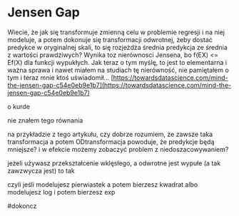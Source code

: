 # Jensen Gap

Wiecie, że jak się transformuje zmienną celu w problemie regresji i na niej modeluje, a potem dokonuje się transformacji odwrotnej, żeby dostać predykce w oryginalnej skali, to się rozjeżdża średnia predykcja ze średnia z wartości prawdziwych? Wynika toz nierównosci Jensena, bo f(EX) <= Ef(X) dla funkcji wypukłych. Jak teraz o tym myślę, to jest to elementarna i ważna sprawa i nawet miałem na studiach tę nierówność, nie pamiętałem o tym i teraz mnie ktoś uświadomił... [https://towardsdatascience.com/mind-the-jensen-gap-c54e0eb9e1b7](https://towardsdatascience.com/mind-the-jensen-gap-c54e0eb9e1b7)

  

o kurde  

  

nie znałem tego równania

  

na przykładzie z tego artykułu, czy dobrze rozumiem, że zawsze taka transformacja a potem ODtransformacja powoduje, że predykcje będą mniejsze? i w efekcie możemy zobaczyć problem z niedoszacowywaniem?

  

jeżeli używasz przekształcenie wklęsłego, a odwrotne jest wypułe (a tak zawzwycza jest) to tak  

  

czyli jeśli modelujesz pierwiastek a potem bierzesz kwadrat albo modelujesz log i potem bierzesz exp

#dokoncz